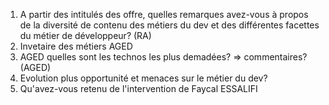1) A partir des intitulés des offre, quelles remarques avez-vous à propos de la diversité de contenu des métiers du dev et des différentes facettes du métier de développeur? (RA)
2) Invetaire des métiers AGED
3) AGED quelles sont les technos les plus demadées? => commentaires? (AGED)
4) Evolution plus opportunité et menaces sur le métier du dev?
5) Qu'avez-vous retenu de l'intervention de Faycal ESSALIFI